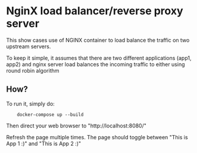 # NginX load balancer/reverse proxy server

This show cases use of NGINX container to load balance the traffic on two upstream servers. 

To keep it simple, it assumes that there are two different applications (app1, app2) and nginx server load balances the incoming traffic to either using round robin algorithm

## How?
To run it, simply do:

        docker-compose up --build
Then direct your web browser to "http://localhost:8080/"

Refresh the page multiple times. The page should toggle between "This is App 1 :)" and "This is App 2 :)"


    


